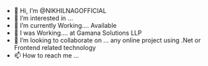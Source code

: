 - 👋 Hi, I’m @NIKHILNAGOFFICIAL
- 👀 I’m interested in ... 
- 🌱 I’m currently Working.... Available
- 🌱 I was Working.... at Gamana Solutions LLP
- 💞️ I’m looking to collaborate on ... any online project using .Net or Frontend related technology
- 📫 How to reach me ... 

<!---
NIKHILNAGOFFICIAL/NIKHILNAG is a ✨ special ✨ repository because its `README.md` (this file) appears on your GitHub profile.
You can click the Preview link to take a look at your changes.
--->
